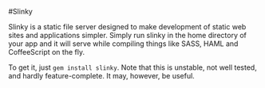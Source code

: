 #Slinky

Slinky is a static file server designed to make development of static
web sites and applications simpler. Simply run slinky in the home
directory of your app and it will serve while compiling things like
SASS, HAML and CoffeeScript on the fly.

To get it, just `gem install slinky`. Note that this is unstable, not well 
tested, and hardly feature-complete. It may, however, be useful.